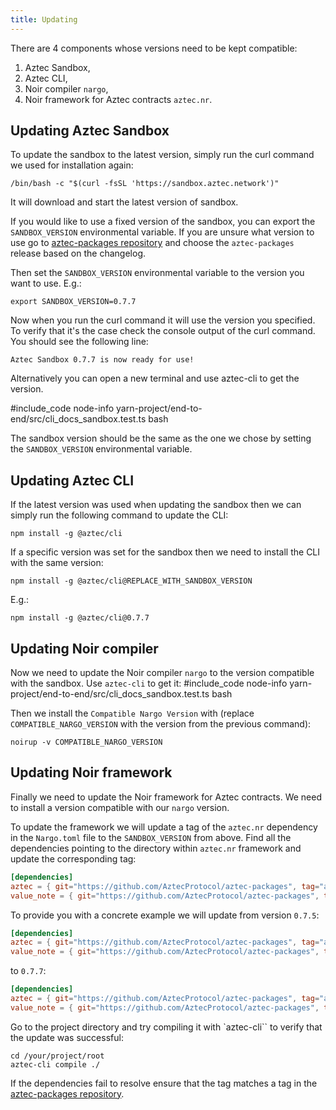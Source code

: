 ```yaml
---
title: Updating
---
```


There are 4 components whose versions need to be kept compatible:
1. Aztec Sandbox,
2. Aztec CLI,
3. Noir compiler `nargo`,
4. Noir framework for Aztec contracts `aztec.nr`.

## Updating Aztec Sandbox
To update the sandbox to the latest version, simply run the curl command we used for installation again:
```shell
/bin/bash -c "$(curl -fsSL 'https://sandbox.aztec.network')"
```

It will download and start the latest version of sandbox.

If you would like to use a fixed version of the sandbox, you can export the `SANDBOX_VERSION` environmental variable.
If you are unsure what version to use go to [aztec-packages repository](https://github.com/AztecProtocol/aztec-packages/releases) and choose the `aztec-packages` release based on the changelog.

Then set the `SANDBOX_VERSION` environmental variable to the version you want to use. E.g.:
```shell
export SANDBOX_VERSION=0.7.7
```

Now when you run the curl command it will use the version you specified.
To verify that it's the case check the console output of the curl command.
You should see the following line:
```
Aztec Sandbox 0.7.7 is now ready for use!
```

Alternatively you can open a new terminal and use aztec-cli to get the version.

#include_code node-info yarn-project/end-to-end/src/cli_docs_sandbox.test.ts bash

The sandbox version should be the same as the one we chose by setting the `SANDBOX_VERSION` environmental variable.

## Updating Aztec CLI
If the latest version was used when updating the sandbox then we can simply run the following command to update the CLI:
```shell
npm install -g @aztec/cli
```

If a specific version was set for the sandbox then we need to install the CLI with the same version:
```shell
npm install -g @aztec/cli@REPLACE_WITH_SANDBOX_VERSION
```

E.g.:
```shell
npm install -g @aztec/cli@0.7.7
```

## Updating Noir compiler
Now we need to update the Noir compiler `nargo` to the version compatible with the sandbox.
Use `aztec-cli` to get it:
#include_code node-info yarn-project/end-to-end/src/cli_docs_sandbox.test.ts bash

Then we install the `Compatible Nargo Version` with (replace `COMPATIBLE_NARGO_VERSION` with the version from the previous command):
```shell
noirup -v COMPATIBLE_NARGO_VERSION
```

## Updating Noir framework
Finally we need to update the Noir framework for Aztec contracts.
We need to install a version compatible with our `nargo` version.

To update the framework we will update a tag of the `aztec.nr` dependency in the `Nargo.toml` file to the `SANDBOX_VERSION` from above.
Find all the dependencies pointing to the directory within `aztec.nr` framework and update the corresponding tag:

```toml
[dependencies]
aztec = { git="https://github.com/AztecProtocol/aztec-packages", tag="aztec-packages-v<REPLACE_WITH_NEW_SANDBOX_VERSION>", directory="yarn-project/aztec-nr/aztec" }
value_note = { git="https://github.com/AztecProtocol/aztec-packages", tag="aztec-packages-v<REPLACE_WITH_NEW_SANDBOX_VERSION>", directory="yarn-project/aztec-nr/value-note" }
```

To provide you with a concrete example we will update from version `0.7.5`:
```toml
[dependencies]
aztec = { git="https://github.com/AztecProtocol/aztec-packages", tag="aztec-packages-v0.7.5", directory="yarn-project/aztec-nr/aztec" }
value_note = { git="https://github.com/AztecProtocol/aztec-packages", tag="aztec-packages-v0.7.5", directory="yarn-project/aztec-nr/value-note" }
```

to `0.7.7`:

```toml
[dependencies]
aztec = { git="https://github.com/AztecProtocol/aztec-packages", tag="aztec-packages-v0.7.7", directory="yarn-project/aztec-nr/aztec" }
value_note = { git="https://github.com/AztecProtocol/aztec-packages", tag="aztec-packages-v0.7.7", directory="yarn-project/aztec-nr/value-note" }
```

Go to the project directory and try compiling it with `aztec-cli`` to verify that the update was successful:
```shell
cd /your/project/root
aztec-cli compile ./
```

If the dependencies fail to resolve ensure that the tag matches a tag in the [aztec-packages repository](https://github.com/AztecProtocol/aztec-packages/tags).
